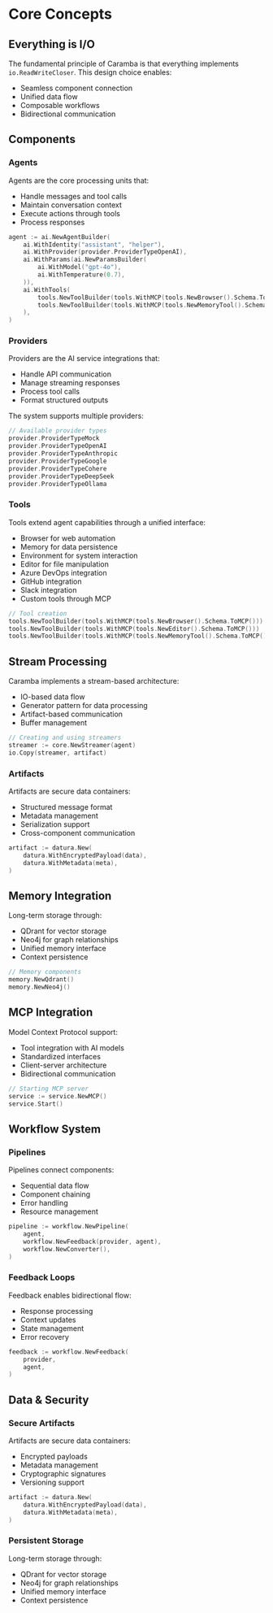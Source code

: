 # Core Concepts

## Everything is I/O

The fundamental principle of Caramba is that everything implements `io.ReadWriteCloser`. This design choice enables:

- Seamless component connection
- Unified data flow
- Composable workflows
- Bidirectional communication

## Components

### Agents

Agents are the core processing units that:

- Handle messages and tool calls
- Maintain conversation context
- Execute actions through tools
- Process responses

```go
agent := ai.NewAgentBuilder(
    ai.WithIdentity("assistant", "helper"),
    ai.WithProvider(provider.ProviderTypeOpenAI),
    ai.WithParams(ai.NewParamsBuilder(
        ai.WithModel("gpt-4o"),
        ai.WithTemperature(0.7),
    )),
    ai.WithTools(
        tools.NewToolBuilder(tools.WithMCP(tools.NewBrowser().Schema.ToMCP())),
        tools.NewToolBuilder(tools.WithMCP(tools.NewMemoryTool().Schema.ToMCP())),
    ),
)
```

### Providers

Providers are the AI service integrations that:

- Handle API communication
- Manage streaming responses
- Process tool calls
- Format structured outputs

The system supports multiple providers:

```go
// Available provider types
provider.ProviderTypeMock
provider.ProviderTypeOpenAI
provider.ProviderTypeAnthropic
provider.ProviderTypeGoogle
provider.ProviderTypeCohere
provider.ProviderTypeDeepSeek
provider.ProviderTypeOllama
```

### Tools

Tools extend agent capabilities through a unified interface:

- Browser for web automation
- Memory for data persistence
- Environment for system interaction
- Editor for file manipulation
- Azure DevOps integration
- GitHub integration
- Slack integration
- Custom tools through MCP

```go
// Tool creation
tools.NewToolBuilder(tools.WithMCP(tools.NewBrowser().Schema.ToMCP()))
tools.NewToolBuilder(tools.WithMCP(tools.NewEditor().Schema.ToMCP()))
tools.NewToolBuilder(tools.WithMCP(tools.NewMemoryTool().Schema.ToMCP()))
```

## Stream Processing

Caramba implements a stream-based architecture:

- IO-based data flow
- Generator pattern for data processing
- Artifact-based communication
- Buffer management

```go
// Creating and using streamers
streamer := core.NewStreamer(agent)
io.Copy(streamer, artifact)
```

### Artifacts

Artifacts are secure data containers:

- Structured message format
- Metadata management
- Serialization support
- Cross-component communication

```go
artifact := datura.New(
    datura.WithEncryptedPayload(data),
    datura.WithMetadata(meta),
)
```

## Memory Integration

Long-term storage through:

- QDrant for vector storage
- Neo4j for graph relationships
- Unified memory interface
- Context persistence

```go
// Memory components
memory.NewQdrant()
memory.NewNeo4j()
```

## MCP Integration

Model Context Protocol support:

- Tool integration with AI models
- Standardized interfaces
- Client-server architecture
- Bidirectional communication

```go
// Starting MCP server
service := service.NewMCP()
service.Start()
```

## Workflow System

### Pipelines

Pipelines connect components:

- Sequential data flow
- Component chaining
- Error handling
- Resource management

```go
pipeline := workflow.NewPipeline(
    agent,
    workflow.NewFeedback(provider, agent),
    workflow.NewConverter(),
)
```

### Feedback Loops

Feedback enables bidirectional flow:

- Response processing
- Context updates
- State management
- Error recovery

```go
feedback := workflow.NewFeedback(
    provider,
    agent,
)
```

## Data & Security

### Secure Artifacts

Artifacts are secure data containers:

- Encrypted payloads
- Metadata management
- Cryptographic signatures
- Versioning support

```go
artifact := datura.New(
    datura.WithEncryptedPayload(data),
    datura.WithMetadata(meta),
)
```

### Persistent Storage

Long-term storage through:

- QDrant for vector storage
- Neo4j for graph relationships
- Unified memory interface
- Context persistence
